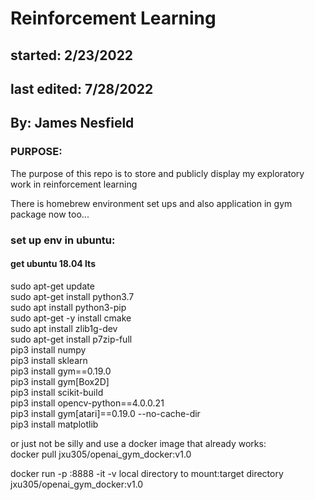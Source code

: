 # Reinforcement Learning

## started: 2/23/2022
## last edited: 7/28/2022

## By: James Nesfield

### PURPOSE: 
The purpose of this repo is to store and publicly display my exploratory work in reinforcement learning 

There is homebrew environment set ups and also application in gym package now too...

### set up env in ubuntu:<br>
#### get ubuntu 18.04 lts
sudo apt-get update<br>
sudo apt-get install python3.7<br>
sudo apt install python3-pip<br>
sudo apt-get -y install cmake<br>
sudo apt install zlib1g-dev<br>
sudo apt-get install p7zip-full<br>
pip3 install numpy<br>
pip3 install sklearn<br>
pip3 install gym==0.19.0<br>
pip3 install gym[Box2D]<br>
pip3 install scikit-build<br>
pip3 install opencv-python==4.0.0.21<br>
pip3 install gym[atari]==0.19.0 --no-cache-dir<br>
pip3 install matplotlib<br>

or just not be silly and use a docker image that already works:<br>
docker pull jxu305/openai_gym_docker:v1.0 <br>

docker run -p <local port>:8888 -it -v local directory to mount:target directory jxu305/openai_gym_docker:v1.0<br>

